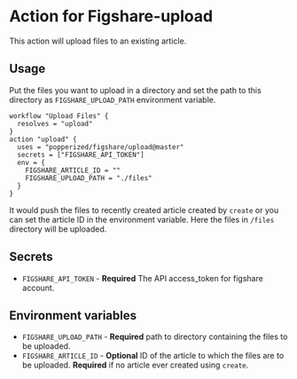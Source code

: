 # Action for Figshare-upload
This action will upload files to an existing article.

## Usage
Put the files you want to upload in a directory and set the path to this directory as `FIGSHARE_UPLOAD_PATH` environment variable.

```hcl
workflow "Upload Files" {
  resolves = "upload"
}
action "upload" {
  uses = "popperized/figshare/upload@master"
  secrets = ["FIGSHARE_API_TOKEN"]
  env = {
    FIGSHARE_ARTICLE_ID = ""
    FIGSHARE_UPLOAD_PATH = "./files"
  }
}
```
It would push the files to recently created article created by `create` or you can set the article ID in the environment variable.
Here the files in `/files` directory will be uploaded.
## Secrets
* `FIGSHARE_API_TOKEN` - **Required** The API access_token for figshare account.

## Environment variables
* `FIGSHARE_UPLOAD_PATH` - **Required** path to directory containing the files to be uploaded.
* `FIGSHARE_ARTICLE_ID` - **Optional** ID of the article to which the files are to be uploaded. **Required** if no article ever created using `create`.

